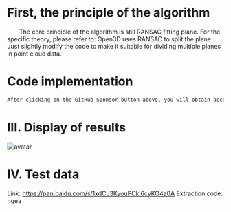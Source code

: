 #  First, the principle of the algorithm 

   The core principle of the algorithm is still RANSAC fitting plane. For the specific theory, please refer to: Open3D uses RANSAC to split the plane. Just slightly modify the code to make it suitable for dividing multiple planes in point cloud data. 

#  Code implementation 

  ```python  
After clicking on the GitHub Sponsor button above, you will obtain access permissions to my private code repository ( https://github.com/slowlon/my_code_bar ) to view this blog code. By searching the code number of this blog, you can find the code you need, code number is: 2024020309574420855
  ```  
#  III. Display of results 

 ![avatar]( 290d1175d99c444091883cf4bc14a2d4.png) 

#  IV. Test data 

 Link: https://pan.baidu.com/s/1xdCJ3KyouPCkl6cyKO4a0A Extraction code: ngea 

